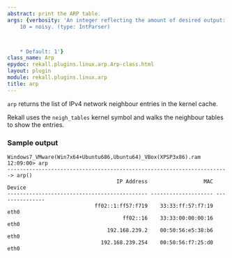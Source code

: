 ```yaml
---
abstract: print the ARP table.
args: {verbosity: 'An integer reflecting the amount of desired output: 0 = quiet,
    10 = noisy. (type: IntParser)



    * Default: 1'}
class_name: Arp
epydoc: rekall.plugins.linux.arp.Arp-class.html
layout: plugin
module: rekall.plugins.linux.arp
title: arp
---
```


`arp` returns the list of IPv4 network neighbour entries in the kernel cache.

Rekall uses the `neigh_tables` kernel symbol and walks the neighbour tables to
show the entries.

### Sample output

```
Windows7_VMware(Win7x64+Ubuntu686,Ubuntu64)_VBox(XPSP3x86).ram 12:09:00> arp
-----------------------------------------------------------------------> arp()
                                   IP Address                  MAC          Device
--------------------------------------------- -------------------- ---------------
                            ff02::1:ff57:f719    33:33:ff:57:f7:19            eth0
                                     ff02::16    33:33:00:00:00:16            eth0
                                192.168.239.2    00:50:56:e5:38:b6            eth0
                              192.168.239.254    00:50:56:f7:25:d0            eth0
```
